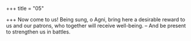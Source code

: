 +++
title = "05"

+++
Now come to us! Being sung, o Agni, bring here a desirable reward to us and our patrons, who together will receive well-being.
– And be present to strengthen us in battles.